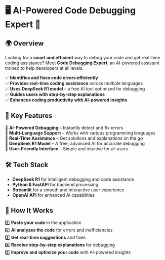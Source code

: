 # 🖥️ AI-Powered Code Debugging Expert 🚀

## 🌍 Overview
Looking for a **smart and efficient** way to debug your code and get real-time coding assistance? Meet **Code Debugging Expert**, an AI-powered assistant trained to help developers at all levels.

✅ **Identifies and fixes code errors efficiently**  
✅ **Provides real-time coding assistance** across multiple languages  
✅ **Uses DeepSeek R1 model** – a free AI tool optimized for debugging  
✅ **Guides users with step-by-step explanations**  
✅ **Enhances coding productivity with AI-powered insights**  

## 🚀 Key Features
🔹 **AI-Powered Debugging** – Instantly detect and fix errors  
🔹 **Multi-Language Support** – Works with various programming languages  
🔹 **Real-Time Assistance** – Get solutions and explanations on the go  
🔹 **DeepSeek R1 Model** – A free, advanced AI for accurate debugging  
🔹 **User-Friendly Interface** – Simple and intuitive for all users  

## 🛠️ Tech Stack
- **DeepSeek R1** for intelligent debugging and code assistance  
- **Python & FastAPI** for backend processing  
- **Streamlit** for a smooth and interactive user experience  
- **OpenAI API** for enhanced AI capabilities  

## 📌 How It Works
1️⃣ **Paste your code** in the application  
2️⃣ **AI analyzes the code** for errors and inefficiencies  
3️⃣ **Get real-time suggestions** and fixes  
4️⃣ **Receive step-by-step explanations** for debugging  
5️⃣ **Improve and optimize your code** with AI-powered insights  
























